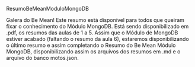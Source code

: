 ResumoBeMeanModuloMongoDB

Galera do Be Mean! Este resumo está disponível para todos que queiram fixar o conhecimento do Módulo MongoDB. Está sendo disponibilizado em .pdf, os resumos das aulas de 1 a 5. Assim que o Módulo de MongoDB estiver acabado (faltando o resumo da aula 6), estaremos disponibilizando o último resumo e assim completando o Resumo do Be Mean Módulo MongoDB, disponibilizando assim os arquivos dos resumos em .md e o arquivo do banco motos.json.
